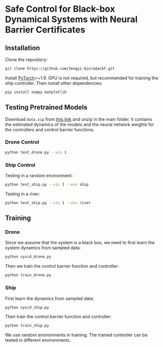 # Safe Control for Black-box Dynamical Systems with Neural Barrier Certificates

## Installation
Clone the repository:
```bash
git clone https://github.com/Zengyi-Qin/adacbf.git
```

Install [PyTorch](https://pytorch.org/)>=1.9. GPU is not required, but recommended for training the ship controller. Then install other dependencies:
```bash
pip install numpy matplotlib
```

## Testing Pretrained Models

Download `data.zip` from [this link](https://drive.google.com/file/d/1X2b8Voq5xliUYVMDFY6z-_O1bVealk4J/view?usp=sharing) and unzip in the main folder. It contains the estimated dynamics of the models and the neural network weights for the controllers and control barrier functions.

### Drone Control
```bash
python test_drone.py --vis 1
```

### Ship Control
Testing in a random environment:
```bash
python test_ship.py --vis 1 --env ship
```
Testing in a river:
```bash
python test_ship.py --vis 1 --env river
```

## Training

### Drone

Since we assume that the system is a black box, we need to first learn the system dynamics from sampled data:
```bash
python sysid_drone.py
```

Then we train the control barrier function and controller:
```bash
python train_drone.py
```

### Ship

First learn the dynamics from sampled data:
```bash
python sysid_ship.py
```

Then train the control barrier function and controller:
```bash
python train_ship.py
```
We use random environments in training. The trained controller can be tested in different environments.